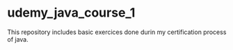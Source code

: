 # udemy_java_course_1
This repository includes basic exercices done durin my certification process of java.


 
